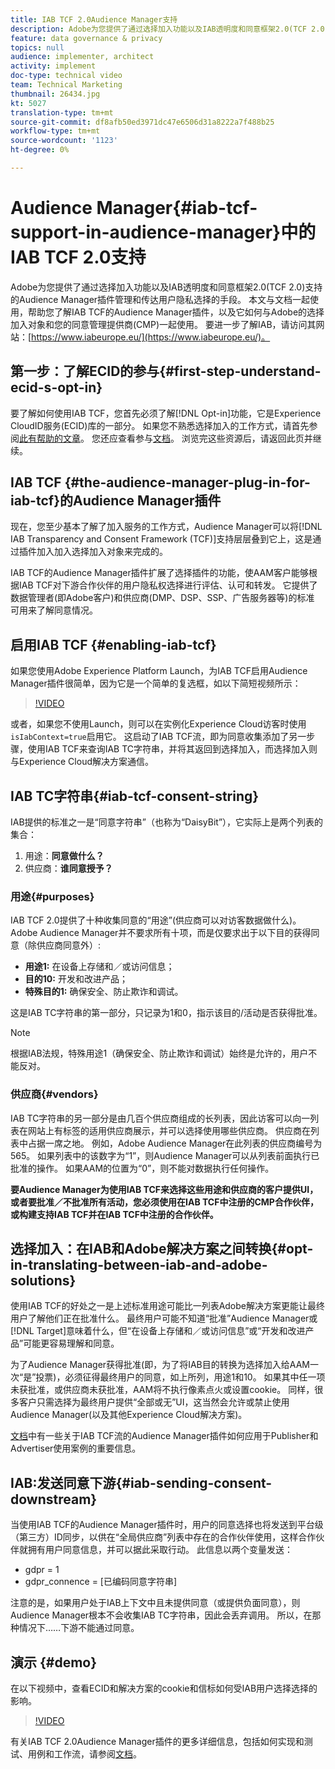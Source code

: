 ```yaml
---
title: IAB TCF 2.0Audience Manager支持
description: Adobe为您提供了通过选择加入功能以及IAB透明度和同意框架2.0(TCF 2.0)支持的Audience Manager插件管理和传达用户隐私选择的手段。 本文与文档一起使用，帮助您了解IAB TCF的Audience Manager插件，以及它如何与Adobe的选择加入对象和您的同意管理提供商(CMP)一起使用。
feature: data governance & privacy
topics: null
audience: implementer, architect
activity: implement
doc-type: technical video
team: Technical Marketing
thumbnail: 26434.jpg
kt: 5027
translation-type: tm+mt
source-git-commit: df8afb50ed3971dc47e6506d31a8222a7f488b25
workflow-type: tm+mt
source-wordcount: '1123'
ht-degree: 0%

---
```



# Audience Manager{#iab-tcf-support-in-audience-manager}中的IAB TCF 2.0支持

Adobe为您提供了通过选择加入功能以及IAB透明度和同意框架2.0(TCF 2.0)支持的Audience Manager插件管理和传达用户隐私选择的手段。 本文与文档一起使用，帮助您了解IAB TCF的Audience Manager插件，以及它如何与Adobe的选择加入对象和您的同意管理提供商(CMP)一起使用。 要进一步了解IAB，请访问其网站：[https://www.iabeurope.eu/](https://www.iabeurope.eu/)。

## 第一步：了解ECID的参与{#first-step-understand-ecid-s-opt-in}

要了解如何使用IAB TCF，您首先必须了解[!DNL Opt-in]功能，它是Experience CloudID服务(ECID)库的一部分。 如果您不熟悉选择加入的工作方式，请首先参阅[此有帮助的文章](https://docs.adobe.com/content/help/en/core-services-learn/tutorials/id-service/use-opt-in-to-control-experience-cloud-activities-based-on-user-consent.html)。 您还应查看参与[文档](https://docs.adobe.com/content/help/zh-Hans/id-service/using/implementation/opt-in-service/optin-overview.html)。 浏览完这些资源后，请返回此页并继续。

## IAB TCF {#the-audience-manager-plug-in-for-iab-tcf}的Audience Manager插件

现在，您至少基本了解了加入服务的工作方式，Audience Manager可以将[!DNL IAB Transparency and Consent Framework (TCF)]支持层层叠到它上，这是通过插件加入加入选择加入对象来完成的。

IAB TCF的Audience Manager插件扩展了选择插件的功能，使AAM客户能够根据IAB TCF对下游合作伙伴的用户隐私权选择进行评估、认可和转发。 它提供了数据管理者(即Adobe客户)和供应商(DMP、DSP、SSP、广告服务器等)的标准 可用来了解同意情况。

## 启用IAB TCF {#enabling-iab-tcf}

如果您使用Adobe Experience Platform Launch，为IAB TCF启用Audience Manager插件很简单，因为它是一个简单的复选框，如以下简短视频所示：

>[!VIDEO](https://video.tv.adobe.com/v/26433/?quality=12)

或者，如果您不使用Launch，则可以在实例化Experience Cloud访客时使用`isIabContext=true`启用它。 这启动了IAB TCF流，即为同意收集添加了另一步骤，使用IAB TCF来查询IAB TC字符串，并将其返回到选择加入，而选择加入则与Experience Cloud解决方案通信。

## IAB TC字符串{#iab-tcf-consent-string}

IAB提供的标准之一是“同意字符串”（也称为“DaisyBit”），它实际上是两个列表的集合：

1. 用途：**同意做什么？**
1. 供应商：**谁同意授予？**

### 用途{#purposes}

IAB TCF 2.0提供了十种收集同意的“用途”(供应商可以对访客数据做什么)。 Adobe Audience Manager并不要求所有十项，而是仅要求出于以下目的获得同意（除供应商同意外）:

* **用途1:** 在设备上存储和／或访问信息；
* **目的10:** 开发和改进产品；
* **特殊目的1:** 确保安全、防止欺诈和调试。

这是IAB TC字符串的第一部分，只记录为1和0，指示该目的/活动是否获得批准。

>[!NOTE]
>
>根据IAB法规，特殊用途1（确保安全、防止欺诈和调试）始终是允许的，用户不能反对。

### 供应商{#vendors}

IAB TC字符串的另一部分是由几百个供应商组成的长列表，因此访客可以向一列表在网站上有标签的适用供应商展示，并可以选择使用哪些供应商。 供应商在列表中占据一席之地。 例如，Adobe Audience Manager在此列表的供应商编号为565。 如果列表中的该数字为“1”，则Audience Manager可以从列表前面执行已批准的操作。 如果AAM的位置为“0”，则不能对数据执行任何操作。

**要Audience Manager为使用IAB TCF来选择这些用途和供应商的客户提供UI，或者要批准／不批准所有活动，您必须使用在IAB TCF中注册的CMP合作伙伴，或构建支持IAB TCF并在IAB TCF中注册的合作伙伴。**

## 选择加入：在IAB和Adobe解决方案之间转换{#opt-in-translating-between-iab-and-adobe-solutions}

使用IAB TCF的好处之一是上述标准用途可能比一列表Adobe解决方案更能让最终用户了解他们正在批准什么。 最终用户可能不知道“批准”Audience Manager或[!DNL Target]意味着什么，但“在设备上存储和／或访问信息”或“开发和改进产品”可能更容易理解和同意。

为了Audience Manager获得批准(即，为了将IAB目的转换为选择加入给AAM一次“是”投票)，必须征得最终用户的同意，如上所列，用途1和10。 如果其中任一项未获批准，或供应商未获批准，AAM将不执行像素点火或设置cookie。 同样，很多客户只需选择为最终用户提供“全部或无”UI，这当然会允许或禁止使用Audience Manager(以及其他Experience Cloud解决方案)。

[文档](https://marketing.adobe.com/resources/help/en_US/aam/aam-iab-plugin.html)中有一些关于IAB TCF流的Audience Manager插件如何应用于Publisher和Advertiser使用案例的重要信息。

## IAB:发送同意下游{#iab-sending-consent-downstream}

当使用IAB TCF的Audience Manager插件时，用户的同意选择也将发送到平台级（第三方）ID同步，以供在“全局供应商”列表中存在的合作伙伴使用，这样合作伙伴就拥有用户同意信息，并可以据此采取行动。 此信息以两个变量发送：

* gdpr = 1
* gdpr_connence = [已编码同意字符串]

注意的是，如果用户处于IAB上下文中且未提供同意（或提供负面同意），则Audience Manager根本不会收集IAB TC字符串，因此会丢弃调用。 所以，在那种情况下……下游不能通过同意。

## 演示 {#demo}

在以下视频中，查看ECID和解决方案的cookie和信标如何受IAB用户选择选择的影响。

>[!VIDEO](https://video.tv.adobe.com/v/26434/?quality=12)

有关IAB TCF 2.0Audience Manager插件的更多详细信息，包括如何实现和测试、用例和工作流，请参阅[文档](https://docs.adobe.com/content/help/en/audience-manager/user-guide/overview/data-privacy/consent-management/aam-iab-plugin.html)。
